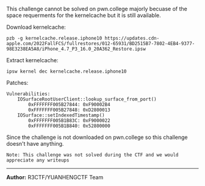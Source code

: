 This challenge cannot be solved on pwn.college majorly becuase of the space requerments for the kernelcache but it is still available.

Download kernelcache:
```
pzb -g kernelcache.release.iphone10 https://updates.cdn-apple.com/2022FallFCS/fullrestores/012-65931/BD2515B7-7802-4EB4-9377-98E3238EA5A8/iPhone_4.7_P3_16.0_20A362_Restore.ipsw
```

Extract kernelcache:
```
ipsw kernel dec kernelcache.release.iphone10
```

Patches:
```
Vulnerabilities: 
    IOSurfaceRootUserClient::lookup_surface_from_port()
        0xFFFFFFF005B27844: 0xF90002B4
        0xFFFFFFF005B27848: 0xD2800013
    IOSurface::setIndexedTimestamp()
        0xFFFFFFF005B1B83C: 0xF9000022
        0xFFFFFFF005B1B840: 0x52800000
```

Since the challenge is not downloaded on pwn.college so this challenge doesn't have anything.

`Note: This challenge was not solved during the CTF and we would appreciate any writeups`

---

**Author:** R3CTF/YUANHENGCTF Team 
